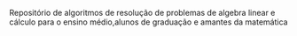 Repositório de algoritmos de resolução de problemas de algebra linear e cálculo para o ensino médio,alunos de graduação e amantes da matemática 
